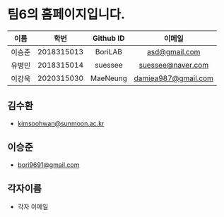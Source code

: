 # 팀6의 홈페이지입니다.

| 이름 | 학번 | Github ID | 이메일 |
|:---:|:----:|:----:|:----:|
|이승준|2018315013|BoriLAB|asd@gmail.com|
|유병민|2018315014|suessee|suessee@naver.com|
|이강욱|2020315030|MaeNeung|damiea987@gmail.com|

## 김수환
- kimsoohwan@sunmoon.ac.kr

## 이승준 
- bori9691@gmail.com

## 각자이름
- 각자 이메일
